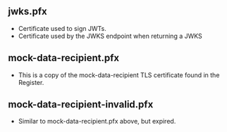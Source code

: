 ## jwks.pfx 
- Certificate used to sign JWTs.
- Certificate used by the JWKS endpoint when returning a JWKS

## mock-data-recipient.pfx
- This is a copy of the mock-data-recipient TLS certificate found in the Register.

## mock-data-recipient-invalid.pfx
- Similar to mock-data-recipient.pfx above, but expired.